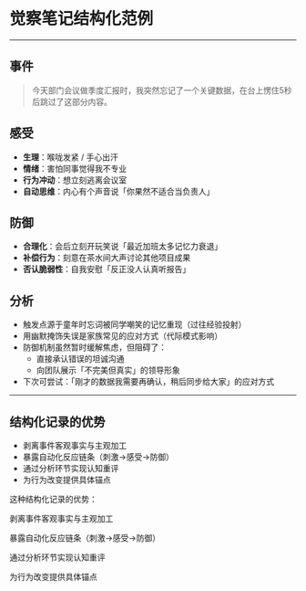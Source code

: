 # 觉察笔记结构化范例

---

## 事件
> 今天部门会议做季度汇报时，我突然忘记了一个关键数据，在台上愣住5秒后跳过了这部分内容。

## 感受
- **生理**：喉咙发紧 / 手心出汗
- **情绪**：害怕同事觉得我不专业
- **行为冲动**：想立刻逃离会议室
- **自动思维**：内心有个声音说「你果然不适合当负责人」

## 防御
- **合理化**：会后立刻开玩笑说「最近加班太多记忆力衰退」
- **补偿行为**：刻意在茶水间大声讨论其他项目成果
- **否认脆弱性**：自我安慰「反正没人认真听报告」

## 分析
- 触发点源于童年时忘词被同学嘲笑的记忆重现（过往经验投射）
- 用幽默掩饰失误是家族常见的应对方式（代际模式影响）
- 防御机制虽然暂时缓解焦虑，但阻碍了：
    - 直接承认错误的坦诚沟通
    - 向团队展示「不完美但真实」的领导形象
- 下次可尝试：「刚才的数据我需要再确认，稍后同步给大家」的应对方式

---

## 结构化记录的优势
- 剥离事件客观事实与主观加工
- 暴露自动化反应链条（刺激→感受→防御）
- 通过分析环节实现认知重评
- 为行为改变提供具体锚点

这种结构化记录的优势：

剥离事件客观事实与主观加工

暴露自动化反应链条（刺激→感受→防御）

通过分析环节实现认知重评

为行为改变提供具体锚点

